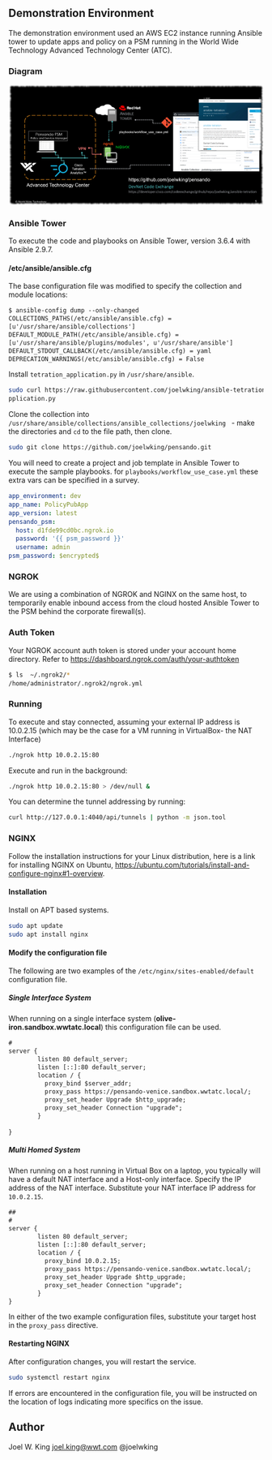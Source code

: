 ## Demonstration Environment
The demonstration environment used an AWS EC2 instance running Ansible tower to update apps and policy on a PSM running in the World Wide Technology Advanced Technology Center (ATC). 

### Diagram
<img src="demo_topology_Ansible_Tower_laptop.png" alt="topology"/>

### Ansible Tower
To execute the code and playbooks on Ansible Tower, version 3.6.4 with Ansible 2.9.7. 

#### /etc/ansible/ansible.cfg
The base configuration file was modified to specify the collection and module locations:
```
$ ansible-config dump --only-changed
COLLECTIONS_PATHS(/etc/ansible/ansible.cfg) = [u'/usr/share/ansible/collections']
DEFAULT_MODULE_PATH(/etc/ansible/ansible.cfg) = [u'/usr/share/ansible/plugins/modules', u'/usr/share/ansible']
DEFAULT_STDOUT_CALLBACK(/etc/ansible/ansible.cfg) = yaml
DEPRECATION_WARNINGS(/etc/ansible/ansible.cfg) = False

```
Install `tetration_application.py` in `/usr/share/ansible`. 
```bash
sudo curl https://raw.githubusercontent.com/joelwking/ansible-tetration/master/library/tetration_application.py -o tetration_a
pplication.py
```
Clone the collection into `/usr/share/ansible/collections/ansible_collections/joelwking
` - make the directories and `cd` to the file path, then clone.

```bash
sudo git clone https://github.com/joelwking/pensando.git
```
You will need to create a project and job template in Ansible Tower to execute the sample playbooks. for `playbooks/workflow_use_case.yml` these extra vars can be specified in a survey.

```yaml
app_environment: dev
app_name: PolicyPubApp
app_version: latest
pensando_psm:
  host: d1fde99cd0bc.ngrok.io
  password: '{{ psm_password }}'
  username: admin
psm_password: $encrypted$
```

### NGROK
We are using a combination of NGROK and NGINX on the same host, to temporarily enable inbound access from the cloud hosted Ansible Tower to the PSM behind the corporate firewall(s).

### Auth Token
Your NGROK account auth token is stored under your account home directory. Refer to https://dashboard.ngrok.com/auth/your-authtoken 

```bash
$ ls  ~/.ngrok2/*
/home/administrator/.ngrok2/ngrok.yml
```

### Running
To execute and stay connected, assuming your external IP address is 10.0.2.15 (which may be the case for a VM running in VirtualBox- the NAT Interface)

```bash
./ngrok http 10.0.2.15:80
```
Execute and run in the background:
```bash
./ngrok http 10.0.2.15:80 > /dev/null &
```
You can determine the tunnel addressing by running:
```bash
curl http://127.0.0.1:4040/api/tunnels | python -m json.tool
```

### NGINX
Follow the installation instructions for your Linux distribution, here is a link for installing NGINX on Ubuntu, https://ubuntu.com/tutorials/install-and-configure-nginx#1-overview.

#### Installation
Install on APT based systems.

```bash
sudo apt update
sudo apt install nginx
```

#### Modify the configuration file
The following are two examples of the `/etc/nginx/sites-enabled/default` configuration file. 

##### Single Interface System
When running on a single interface system (**olive-iron.sandbox.wwtatc.local**) this configuration file can be used.

```
#
server {
        listen 80 default_server;
        listen [::]:80 default_server;
        location / {
          proxy_bind $server_addr;
          proxy_pass https://pensando-venice.sandbox.wwtatc.local/;
          proxy_set_header Upgrade $http_upgrade;
          proxy_set_header Connection "upgrade";
        }

}
```
##### Multi Homed System
When running on a host running in Virtual Box on a laptop, you typically will have a default NAT interface and a Host-only interface. Specify the IP address of the NAT interface. Substitute your NAT interface IP address for `10.0.2.15`.
```
##
#
server {
        listen 80 default_server;
        listen [::]:80 default_server;
        location / {
          proxy_bind 10.0.2.15;
          proxy_pass https://pensando-venice.sandbox.wwtatc.local/;
          proxy_set_header Upgrade $http_upgrade;
          proxy_set_header Connection "upgrade";
        }
}
```

In either of the two example configuration files, substitute your target host in the `proxy_pass` directive.

#### Restarting NGINX
After configuration changes, you will restart the service.
```bash
sudo systemctl restart nginx
```
If errors are encountered in the configuration file, you will be instructed on the location of logs indicating more specifics on the issue.

## Author
Joel W. King joel.king@wwt.com @joelwking
